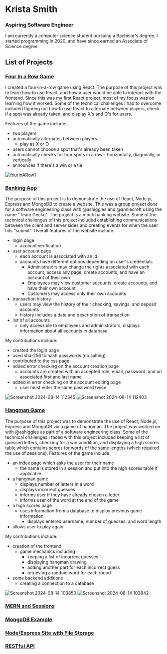 # Krista Smith
### Aspiring Software Engineer

I am currently a computer science student pursuing a Bachelor's degree. I started programming in 2020, and have since earned an Associate of Science degree. 

## List of Projects
### [Four In a Row Game](https://github.com/KristaSmith247/KristaSmith247.github.io/tree/main/FourInARow)
I created a four-in-a-row game using React. The purpose of this project was to learn how to use React, and how a user would be able to interact with the frontend. Since this was my first React project, most of my focus was on learning how it worked. Some of the technical challenges I had to overcome included figuring out how to use React to alternate between players, check if a spot was already taken, and display X's and O's for users.

Features of the game include: 
+ two players
+ automatically alternates between players
  - play as X or O
+ users cannot choose a spot that's already been taken
+ automatically checks for four spots in a row - horizontally, diagonally, or vertically
+ announces if there's a win or a tie

![fourInARow1](https://github.com/user-attachments/assets/ebb3c109-bfb9-4e36-97a3-c5f4e6936a4b)


### [Banking App](https://github.com/KristaSmith247/KristaSmith247.github.io/tree/main/MERN-Banking-App)
The purpose of this project is to demonstrate the use of React, Node.js, Express and MongoDB to create a website. This was a group project done for a software engineering class with @ashiggles and @anniecroft using the name "Team Gecko". The project is a mock banking website. Some of the technical challenges of this project included establishing communications between the client and server sides and creating events for when the user hits "submit".
Overall features of the website include:
+ login page
  - account verification
+ user account page
  - each account is associated with an id
  - accounts have different options depending on user's credentials
    * Administrators may change the rights associated with each account, access any page, create accounts, and have an account of their own
    * Employees may view customer accounts, create accounts, and have their own account
    * Customers may access only their own accounts
+ transaction history
  - users may view the history of their checking, savings, and deposit accounts
  - history includes a date and description of transaction
+ list of all accounts
  - only accessible to employees and administrators, displays information about all accounts in database

My contributions include:
+ created the login page
+ used sha-256 to hash passwords (no salting)
+ contributed to the css page
+ added error checking on the account creation page
  - accounts are created with an accepted role, email, password, and an associated first and last name
+ added in error checking on the account editing page
  - user must enter the same password twice

![Screenshot 2024-08-14 112345](https://github.com/user-attachments/assets/ccbdc9df-9e4c-4891-a6c9-b8482b4d90b2)
![Screenshot 2024-08-14 112403](https://github.com/user-attachments/assets/7612dd74-14a6-4f81-b4ea-588e191f189f)


### [Hangman Game](https://github.com/KristaSmith247/KristaSmith247.github.io/tree/main/MERN-Hangman)

The purpose of this project was to demonstrate the use of React, Node.js, Express and MongoDB via a game of hangman. The project was worked on with @ashiggles as part of a software engineering class. Some of the technical challenges I faced with this project included keeping a list of guessed letters, checking for a win condition, and displaying a high scores table which contains scores for words of the same lengths (which required the use of sessions).
Features of the game include:
+ an index page which asks the user for their name
  - the name is stored in a session and put into the high scores table if applicable
+ a hangman game
  - displays number of letters in a word
  - displays incorrect guesses
  - informs user if they have already chosen a letter
  - informs user of the word at the end of the game
+ a high scores page
  - uses information from a database to display previous game information
    * displays entered username, number of guesses, and word length
+ allows user to play again

My contributions include:
+ creation of the frontend
  - game mechanics including
    * keeping a list of incorrect guesses
    * displaying hangman drawing
    * adding another part for each incorrect guess
    * retrieving a random word for each round
+ some backend additions
  - creating a connection to a database

![Screenshot 2024-08-14 103850](https://github.com/user-attachments/assets/b5d0d5ce-efee-4ef7-a2c7-38a06c65dcbd)
![Screenshot 2024-08-14 103842](https://github.com/user-attachments/assets/6ae1d389-3670-409d-b432-81c64f101cd5)



### [MERN and Sessions](https://github.com/KristaSmith247/KristaSmith247.github.io/tree/main/MERN-Sessions)

### [MongoDB Example](https://github.com/KristaSmith247/KristaSmith247.github.io/tree/main/MongoDB%20Example)

### [Node/Express Site with File Storage](https://github.com/KristaSmith247/KristaSmith247.github.io/tree/main/NodeExpressWebsite)

### [RESTful API](https://github.com/KristaSmith247/KristaSmith247.github.io/tree/main/RESTful-API)
